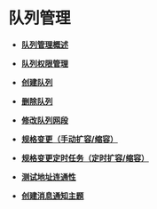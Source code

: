 # 队列管理<a name="dli_01_0012"></a>

-   **[队列管理概述](队列管理概述.md)**  

-   **[队列权限管理](队列权限管理.md)**  

-   **[创建队列](创建队列.md)**  

-   **[删除队列](删除队列.md)**  

-   **[修改队列网段](修改队列网段.md)**  

-   **[规格变更（手动扩容/缩容）](规格变更（手动扩容-缩容）.md)**  

-   **[规格变更定时任务（定时扩容/缩容）](规格变更定时任务（定时扩容-缩容）.md)**  

-   **[测试地址连通性](测试地址连通性.md)**  

-   **[创建消息通知主题](创建消息通知主题.md)**  


